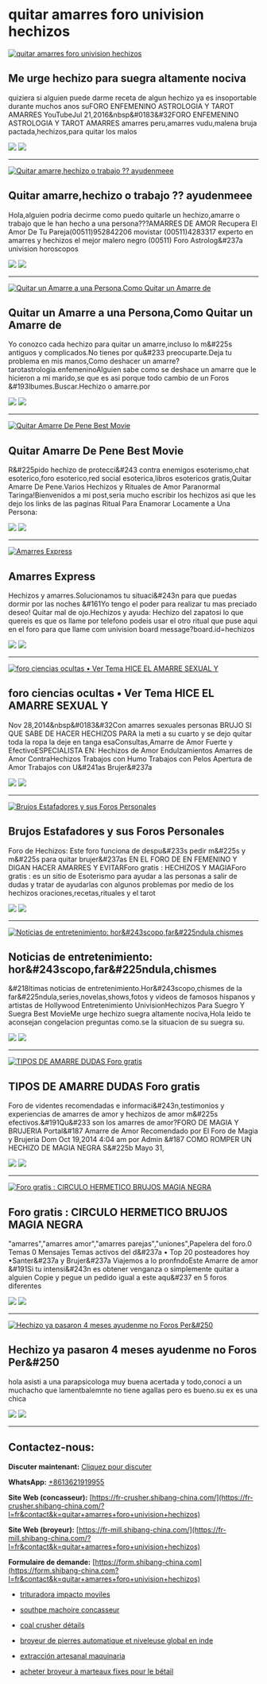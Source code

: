 # quitar amarres foro univision hechizos

<a href="https://swt.shibang-china.com/?l=fr&img&k=quitar+amarres+foro+univision+hechizos" target="_blank">![quitar amarres foro univision hechizos](http://static.shibang-china.com/all-800x300/1443.jpg)</a>

## Me urge hechizo para suegra altamente nociva
quiziera si alguien puede darme receta de algun hechizo ya es insoportable durante muchos anos suFORO ENFEMENINO ASTROLOGIA Y TAROT AMARRES YouTubeJul 21,2016&nbsp&#0183&#32FORO ENFEMENINO ASTROLOGIA Y TAROT AMARRES amarres peru,amarres vudu,malena bruja pactada,hechizos,para quitar los malos


<a href="https://whatsapp.shibangsoft.com/WhatsApp.php" target="_blank" title="WhatsApp">![](http://static.shibang-china.com/icon/whatsapp.png)</a> <a href="https://swt.shibang-china.com/?l=fr&icon&k=quitar+amarres+foro+univision+hechizos" target="_blank">![](http://static.shibang-china.com/icon/chat-fr.png)</a>

---

<a href="https://swt.shibang-china.com/?l=fr&img&k=quitar+amarres+foro+univision+hechizos" target="_blank">![Quitar amarre,hechizo o trabajo ?? ayudenmeee](http://static.shibang-china.com/all-800x300/861.jpg)</a>

## Quitar amarre,hechizo o trabajo ?? ayudenmeee
Hola,alguien podria decirme como puedo quitarle un hechizo,amarre o trabajo que le han hecho a una persona???AMARRES DE AMOR Recupera El Amor De Tu Pareja(00511)952842206 movistar (00511)4283317 experto en amarres y hechizos el mejor malero negro (00511) Foro Astrolog&#237a univision horoscopos


<a href="https://whatsapp.shibangsoft.com/WhatsApp.php" target="_blank" title="WhatsApp">![](http://static.shibang-china.com/icon/whatsapp.png)</a> <a href="https://swt.shibang-china.com/?l=fr&icon&k=quitar+amarres+foro+univision+hechizos" target="_blank">![](http://static.shibang-china.com/icon/chat-fr.png)</a>

---

<a href="https://swt.shibang-china.com/?l=fr&img&k=quitar+amarres+foro+univision+hechizos" target="_blank">![Quitar un Amarre a una Persona,Como Quitar un Amarre de](http://static.shibang-china.com/all-800x300/1032.jpg)</a>

## Quitar un Amarre a una Persona,Como Quitar un Amarre de
Yo conozco cada hechizo para quitar un amarre,incluso lo m&#225s antiguos y complicados.No tienes por qu&#233 preocuparte.Deja tu problema en mis manos,Como deshacer un amarre? tarotastrologia.enfemeninoAlguien sabe como se deshace un amarre que le hicieron a mi marido,se que es asi porque todo cambio de un Foros &#193lbumes.Buscar.Hechizo o amarre.por


<a href="https://whatsapp.shibangsoft.com/WhatsApp.php" target="_blank" title="WhatsApp">![](http://static.shibang-china.com/icon/whatsapp.png)</a> <a href="https://swt.shibang-china.com/?l=fr&icon&k=quitar+amarres+foro+univision+hechizos" target="_blank">![](http://static.shibang-china.com/icon/chat-fr.png)</a>

---

<a href="https://swt.shibang-china.com/?l=fr&img&k=quitar+amarres+foro+univision+hechizos" target="_blank">![Quitar Amarre De Pene Best Movie](http://static.shibang-china.com/all-800x300/13.jpg)</a>

## Quitar Amarre De Pene Best Movie
R&#225pido hechizo de protecci&#243 contra enemigos esoterismo,chat esoterico,foro esoterico,red social esoterica,libros esotericos gratis,Quitar Amarre De Pene.Varios Hechizos y Rituales de Amor Paranormal Taringa!Bienvenidos a mi post,seria mucho escribir los hechizos asi que les dejo los links de las paginas Ritual Para Enamorar Locamente a Una Persona:


<a href="https://whatsapp.shibangsoft.com/WhatsApp.php" target="_blank" title="WhatsApp">![](http://static.shibang-china.com/icon/whatsapp.png)</a> <a href="https://swt.shibang-china.com/?l=fr&icon&k=quitar+amarres+foro+univision+hechizos" target="_blank">![](http://static.shibang-china.com/icon/chat-fr.png)</a>

---

<a href="https://swt.shibang-china.com/?l=fr&img&k=quitar+amarres+foro+univision+hechizos" target="_blank">![Amarres Express](http://static.shibang-china.com/all-800x300/775.jpg)</a>

## Amarres Express
Hechizos y amarres.Solucionamos tu situaci&#243n para que puedas dormir por las noches &#161Yo tengo el poder para realizar tu mas preciado deseo! Quitar mal de ojo.Hechizos y ayuda: Hechizo del zapatosi lo que quereis es que os llame por telefono podeis usar el otro ritual que puse aqui en el foro para que llame com univision board message?board.id=hechizos


<a href="https://whatsapp.shibangsoft.com/WhatsApp.php" target="_blank" title="WhatsApp">![](http://static.shibang-china.com/icon/whatsapp.png)</a> <a href="https://swt.shibang-china.com/?l=fr&icon&k=quitar+amarres+foro+univision+hechizos" target="_blank">![](http://static.shibang-china.com/icon/chat-fr.png)</a>

---

<a href="https://swt.shibang-china.com/?l=fr&img&k=quitar+amarres+foro+univision+hechizos" target="_blank">![foro ciencias ocultas • Ver Tema HICE EL AMARRE SEXUAL Y](http://static.shibang-china.com/all-800x300/957.jpg)</a>

## foro ciencias ocultas • Ver Tema HICE EL AMARRE SEXUAL Y
Nov 28,2014&nbsp&#0183&#32Con amarres sexuales personas BRUJO SI QUE SABE DE HACER HECHIZOS PARA la meti a su cuarto y se dejo quitar toda la ropa la deje en tanga esaConsultas,Amarre de Amor Fuerte y EfectivoESPECIALISTA EN: Hechizos de Amor Endulzamientos Amarres de Amor ContraHechizos Trabajos con Humo Trabajos con Pelos Apertura de Amor Trabajos con U&#241as Brujer&#237a


<a href="https://whatsapp.shibangsoft.com/WhatsApp.php" target="_blank" title="WhatsApp">![](http://static.shibang-china.com/icon/whatsapp.png)</a> <a href="https://swt.shibang-china.com/?l=fr&icon&k=quitar+amarres+foro+univision+hechizos" target="_blank">![](http://static.shibang-china.com/icon/chat-fr.png)</a>

---

<a href="https://swt.shibang-china.com/?l=fr&img&k=quitar+amarres+foro+univision+hechizos" target="_blank">![Brujos Estafadores y sus Foros Personales](http://static.shibang-china.com/all-800x300/1233.jpg)</a>

## Brujos Estafadores y sus Foros Personales
Foro de Hechizos: Este foro funciona de despu&#233s pedir m&#225s y m&#225s para quitar brujer&#237as EN EL FORO DE EN FEMENINO Y DIGAN HACER AMARRES Y EVITARForo gratis : HECHIZOS Y MAGIAForo gratis : es un sitio de Esoterismo para ayudar a las personas a salir de dudas y tratar de ayudarlas con algunos problemas por medio de los hechizos oraciones,recetas,rituales y el tarot


<a href="https://whatsapp.shibangsoft.com/WhatsApp.php" target="_blank" title="WhatsApp">![](http://static.shibang-china.com/icon/whatsapp.png)</a> <a href="https://swt.shibang-china.com/?l=fr&icon&k=quitar+amarres+foro+univision+hechizos" target="_blank">![](http://static.shibang-china.com/icon/chat-fr.png)</a>

---

<a href="https://swt.shibang-china.com/?l=fr&img&k=quitar+amarres+foro+univision+hechizos" target="_blank">![Noticias de entretenimiento: hor&#243scopo,far&#225ndula,chismes](http://static.shibang-china.com/all-800x300/700.jpg)</a>

## Noticias de entretenimiento: hor&#243scopo,far&#225ndula,chismes
&#218ltimas noticias de entretenimiento.Hor&#243scopo,chismes de la far&#225ndula,series,novelas,shows,fotos y videos de famosos hispanos y artistas de Hollywood Entretenimiento UnivisionHechizos Para Suegro Y Suegra Best MovieMe urge hechizo suegra altamente nociva,Hola leido te aconsejan congelacion preguntas como.se la situacion de su suegra su.


<a href="https://whatsapp.shibangsoft.com/WhatsApp.php" target="_blank" title="WhatsApp">![](http://static.shibang-china.com/icon/whatsapp.png)</a> <a href="https://swt.shibang-china.com/?l=fr&icon&k=quitar+amarres+foro+univision+hechizos" target="_blank">![](http://static.shibang-china.com/icon/chat-fr.png)</a>

---

<a href="https://swt.shibang-china.com/?l=fr&img&k=quitar+amarres+foro+univision+hechizos" target="_blank">![TIPOS DE AMARRE DUDAS Foro gratis](http://static.shibang-china.com/all-800x300/42.jpg)</a>

## TIPOS DE AMARRE DUDAS Foro gratis
Foro de videntes recomendadas e informaci&#243n,testimonios y experiencias de amarres de amor y hechizos de amor m&#225s efectivos.&#191Qu&#233 son los amarres de amor?FORO DE MAGIA Y BRUJERIA Portal&#187 Amarre de Amor Recomendado por El Foro de Magia y Brujeria Dom Oct 19,2014 4:04 am por Admin &#187 COMO ROMPER UN HECHIZO DE MAGIA NEGRA S&#225b Mayo 31,


<a href="https://whatsapp.shibangsoft.com/WhatsApp.php" target="_blank" title="WhatsApp">![](http://static.shibang-china.com/icon/whatsapp.png)</a> <a href="https://swt.shibang-china.com/?l=fr&icon&k=quitar+amarres+foro+univision+hechizos" target="_blank">![](http://static.shibang-china.com/icon/chat-fr.png)</a>

---

<a href="https://swt.shibang-china.com/?l=fr&img&k=quitar+amarres+foro+univision+hechizos" target="_blank">![Foro gratis : CIRCULO HERMETICO BRUJOS MAGIA NEGRA](http://static.shibang-china.com/all-800x300/1055.jpg)</a>

## Foro gratis : CIRCULO HERMETICO BRUJOS MAGIA NEGRA
"amarres","amarres amor","amarres parejas","uniones",Papelera del foro.0 Temas 0 Mensajes Temas activos del d&#237a • Top 20 posteadores hoy •Santer&#237a y Brujer&#237a Viajemos a lo pronfndoEste Amarre de amor &#191Si tu intensi&#243n es obtener venganza o simplemente quitar a alguien Copie y pegue un pedido igual a este aqu&#237 en 5 foros diferentes


<a href="https://whatsapp.shibangsoft.com/WhatsApp.php" target="_blank" title="WhatsApp">![](http://static.shibang-china.com/icon/whatsapp.png)</a> <a href="https://swt.shibang-china.com/?l=fr&icon&k=quitar+amarres+foro+univision+hechizos" target="_blank">![](http://static.shibang-china.com/icon/chat-fr.png)</a>

---

<a href="https://swt.shibang-china.com/?l=fr&img&k=quitar+amarres+foro+univision+hechizos" target="_blank">![Hechizo ya pasaron 4 meses ayudenme no Foros Per&#250](http://static.shibang-china.com/all-800x300/455.jpg)</a>

## Hechizo ya pasaron 4 meses ayudenme no Foros Per&#250
hola asisti a una parapsicologa muy buena acertada y todo,conoci a un muchacho que lamentbalemnte no tiene agallas pero es bueno.su ex es una chica

<a href="https://whatsapp.shibangsoft.com/WhatsApp.php" target="_blank" title="WhatsApp">![](http://static.shibang-china.com/icon/whatsapp.png)</a> <a href="https://swt.shibang-china.com/?l=fr&icon&k=quitar+amarres+foro+univision+hechizos" target="_blank">![](http://static.shibang-china.com/icon/chat-fr.png)</a>

---
## Contactez-nous:

**Discuter maintenant:** [Cliquez pour discuter](https://swt.shibang-china.com?l=fr&contact&k=quitar+amarres+foro+univision+hechizos)

**WhatsApp:**  [+8613621919955](https://whatsapp.shibangsoft.com/WhatsApp.php)

**Site Web (concasseur):** [https://fr-crusher.shibang-china.com/](https://fr-crusher.shibang-china.com/?l=fr&contact&k=quitar+amarres+foro+univision+hechizos)

**Site Web (broyeur):** [https://fr-mill.shibang-china.com/](https://fr-mill.shibang-china.com/?l=fr&contact&k=quitar+amarres+foro+univision+hechizos)

**Formulaire de demande:** [https://form.shibang-china.com](https://form.shibang-china.com?l=fr&contact&k=quitar+amarres+foro+univision+hechizos)

* [trituradora impacto moviles](../64/trituradora%20impacto%20moviles.md)

* [southpe machoire concasseur](../61/southpe%20machoire%20concasseur.md)

* [coal crusher détails](../61/coal%20crusher%20d%C3%A9tails.md)

* [broyeur de pierres automatique et niveleuse global en inde](../62/broyeur%20de%20pierres%20automatique%20et%20niveleuse%20global%20en%20inde.md)

* [extracción artesanal maquinaria](../63/extracci%C3%B3n%20artesanal%20maquinaria.md)

* [acheter broyeur à marteaux fixes pour le bétail](../65/acheter%20broyeur%20%C3%A0%20marteaux%20fixes%20pour%20le%20b%C3%A9tail.md)